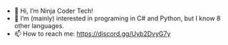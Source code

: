 - 👋 Hi, I’m Ninja Coder Tech!
- 👀 I’m (mainly) interested in programing in C# and Python, but I know 8 other languages.
- 📫 How to reach me: https://discord.gg/Uyb2DvyG7y

<!---
NinjaCoderTech/NinjaCoderTech is a ✨ special ✨ repository because its `README.md` (this file) appears on your GitHub profile.
You can click the Preview link to take a look at your changes.
--->
